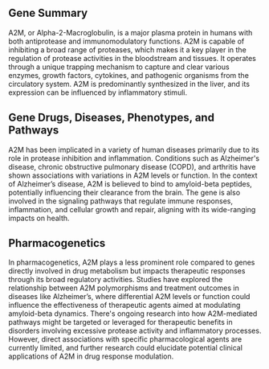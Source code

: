 ## Gene Summary
A2M, or Alpha-2-Macroglobulin, is a major plasma protein in humans with both antiprotease and immunomodulatory functions. A2M is capable of inhibiting a broad range of proteases, which makes it a key player in the regulation of protease activities in the bloodstream and tissues. It operates through a unique trapping mechanism to capture and clear various enzymes, growth factors, cytokines, and pathogenic organisms from the circulatory system. A2M is predominantly synthesized in the liver, and its expression can be influenced by inflammatory stimuli.

## Gene Drugs, Diseases, Phenotypes, and Pathways
A2M has been implicated in a variety of human diseases primarily due to its role in protease inhibition and inflammation. Conditions such as Alzheimer's disease, chronic obstructive pulmonary disease (COPD), and arthritis have shown associations with variations in A2M levels or function. In the context of Alzheimer’s disease, A2M is believed to bind to amyloid-beta peptides, potentially influencing their clearance from the brain. The gene is also involved in the signaling pathways that regulate immune responses, inflammation, and cellular growth and repair, aligning with its wide-ranging impacts on health.

## Pharmacogenetics
In pharmacogenetics, A2M plays a less prominent role compared to genes directly involved in drug metabolism but impacts therapeutic responses through its broad regulatory activities. Studies have explored the relationship between A2M polymorphisms and treatment outcomes in diseases like Alzheimer’s, where differential A2M levels or function could influence the effectiveness of therapeutic agents aimed at modulating amyloid-beta dynamics. There's ongoing research into how A2M-mediated pathways might be targeted or leveraged for therapeutic benefits in disorders involving excessive protease activity and inflammatory processes. However, direct associations with specific pharmacological agents are currently limited, and further research could elucidate potential clinical applications of A2M in drug response modulation.